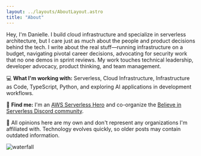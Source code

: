 ```yaml
---
layout: ../layouts/AboutLayout.astro
title: "About"
---
```


Hey, I'm Danielle. I build cloud infrastructure and specialize in serverless architecture, but I care just as much about the people and product decisions behind the tech. I write about the real stuff—running infrastructure on a budget, navigating pivotal career decisions, advocating for security work that no one demos in sprint reviews. My work touches technical leadership, developer advocacy, product thinking, and team management.

💻 **What I'm working with:** Serverless, Cloud Infrastructure, Infrastructure as Code, TypeScript, Python, and exploring AI applications in development workflows.

📍 **Find me:** I'm an <a href="https://builder.aws.com/community/@deeheber" target="_blank">AWS Serverless Hero</a> and co-organize the <a href="https://www.believeinserverless.com/" target="_blank">Believe in Serverless Discord community</a>.

📣 All opinions here are my own and don't represent any organizations I'm affiliated with. Technology evolves quickly, so older posts may contain outdated information.

![waterfall](/assets/waterfall.jpg)
